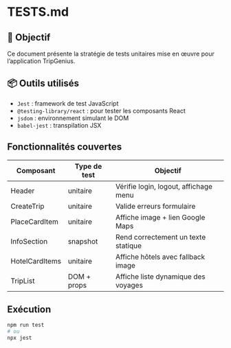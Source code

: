 # TESTS.md

## 🧪 Objectif
Ce document présente la stratégie de tests unitaires mise en œuvre pour l’application TripGenius.

## 📦 Outils utilisés
- `Jest` : framework de test JavaScript
- `@testing-library/react` : pour tester les composants React
- `jsdom` : environnement simulant le DOM
- `babel-jest` : transpilation JSX

## Fonctionnalités couvertes
| Composant         | Type de test     | Objectif                                 |
|------------------|------------------|------------------------------------------|
| Header           | unitaire         | Vérifie login, logout, affichage menu    |
| CreateTrip       | unitaire         | Valide erreurs formulaire                |
| PlaceCardItem    | unitaire         | Affiche image + lien Google Maps         |
| InfoSection      | snapshot         | Rend correctement un texte statique      |
| HotelCardItems   | unitaire         | Affiche hôtels avec fallback image       |
| TripList         | DOM + props      | Affiche liste dynamique des voyages      |

## Exécution
```bash
npm run test
# ou
npx jest
